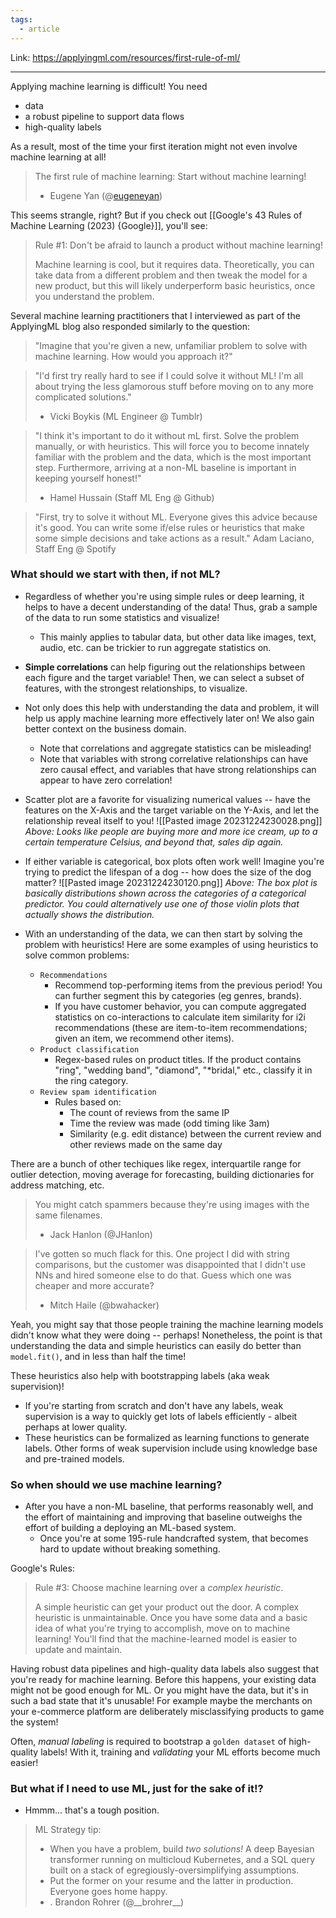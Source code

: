 ```yaml
---
tags:
  - article
---
```


Link: https://applyingml.com/resources/first-rule-of-ml/

----


Applying machine learning is difficult! You need
- data
- a robust pipeline to support data flows
- high-quality labels

As a result, most of the time your first iteration might not even involve machine learning at all!

> The first rule of machine learning: Start without machine learning!
> 
> - Eugene Yan (@[eugeneyan](https://twitter.com/eugeneyan?lang=en))

This seems strangle, right?
But if you check out [[Google's 43 Rules of Machine Learning (2023) {Google}]], you'll see:

> Rule #1: Don't be afraid to launch a product without machine learning!
> 
> Machine learning is cool, but it requires data. Theoretically, you can take data from a different problem and then tweak the model for a new product, but this will likely underperform basic heuristics, once you understand the problem.

Several machine learning practitioners that I interviewed as part of the ApplyingML blog also responded similarly to the question:
> "Imagine that you're given a new, unfamiliar problem to solve with machine learning. How would you approach it?"

> "I'd first try really hard to see if I could solve it without ML! I'm all about trying the less glamorous stuff before moving on to any more complicated solutions."
> - Vicki Boykis (ML Engineer @ Tumblr)

> "I think it's important to do it without mL first. Solve the problem manually, or with heuristics. This will force you to become innately familiar with the problem and the data, which is the most important step. Furthermore, arriving at a non-ML baseline is important in keeping yourself honest!"
> - Hamel Hussain (Staff ML Eng @ Github)

> "First, try to solve it without ML. Everyone gives this advice because it's good. You can write some if/else rules or heuristics that make some simple decisions and take actions as a result."
> Adam Laciano, Staff Eng @ Spotify


### What should we start with then, if not ML?
- Regardless of whether you're using simple rules or deep learning, it helps to have a decent understanding of the data! Thus, grab a sample of the data to run some statistics and visualize! 
	- This mainly applies to tabular data, but other data like images, text, audio, etc. can be trickier to run aggregate statistics on.
- **Simple correlations** can help figuring out the relationships between each figure and the target variable! Then, we can select a subset of features, with the strongest relationships, to visualize.
- Not only does this help with understanding the data and problem, it will help us apply machine learning more effectively later on! We also gain better context on the business domain.
	- Note that correlations and aggregate statistics can be misleading! 
	- Note that variables with strong correlative relationships can have zero causal effect, and variables that have strong relationships can appear to have zero correlation!

- Scatter plot are a favorite for visualizing numerical values -- have the features on the X-Axis and the target variable on the Y-Axis, and let the relationship reveal itself to you!
![[Pasted image 20231224230028.png]]
*Above: Looks like people are buying more and more ice cream, up to a certain temperature Celsius, and beyond that, sales dip again.*

- If either variable is categorical, box plots often work well! Imagine you're trying to predict the lifespan of a dog -- how does the size of the dog matter?
![[Pasted image 20231224230120.png]]
*Above: The box plot is basically distributions shown across the categories of a categorical predictor. You could alternatively use one of those violin plots that actually shows the distribution.*


- With an understanding of the data, we can then start by solving the problem with heuristics! Here are some examples of using heuristics to solve common problems:
	- `Recommendations`
		- Recommend top-performing items from the previous period! You can further segment this by categories (eg genres, brands). 
		- If you have customer behavior, you can compute aggregated statistics on co-interactions to calculate item similarity for i2i recommendations (these are item-to-item recommendations; given an item, we recommend other items).
	- `Product classification`
		- Regex-based rules on product titles. If the product contains "ring", "wedding band", "diamond", "\*bridal," etc., classify it in the ring category.
	- `Review spam identification`
		- Rules based on:
			- The count of reviews from the same IP
			- Time the review was made (odd timing like 3am)
			- Similarity (e.g. edit distance) between the current review and other reviews made on the same day

There are a bunch of other techiques like regex, interquartile range for outlier detection, moving average for forecasting, building dictionaries for address matching, etc.

> You might catch spammers because they're using images with the same filenames.
> - Jack Hanlon (@JHanlon)

>I've gotten so much flack for this. One project I did with string comparisons, but the customer was disappointed that I didn't use NNs and hired someone else to do that. Guess which one was cheaper and more accurate?
>- Mitch Haile (@bwahacker)
 
Yeah, you might say that those people training the machine learning models didn't know what they were doing -- perhaps! Nonetheless, the point is that understanding the data and simple heuristics can easily do better than `model.fit()`, and in less than half the time!

These heuristics also help with bootstrapping labels (aka weak supervision)!
- If you're starting from scratch and don't have any labels, weak supervision is a way to quickly get lots of labels efficiently - albeit perhaps at lower quality.
- These heuristics can be formalized as learning functions to generate labels. Other forms of weak supervision include using knowledge base and pre-trained models.


### So when should we use machine learning?
- After you have a non-ML baseline, that performs reasonably well, and the effort of maintaining and improving that baseline outweighs the effort of building a deploying an ML-based system.
	- Once you're at some 195-rule handcrafted system, that becomes hard to update without breaking something.

Google's Rules:
> Rule #3: Choose machine learning over a *complex heuristic*.
> 
>A simple heuristic can get your  product out the door. A complex heuristic is unmaintainable. Once you have some data and a basic idea of what you're trying to accomplish, move on to machine learning! You'll find that the machine-learned model is easier to update and maintain.

Having robust data pipelines and high-quality data labels also suggest that you're ready for machine learning. Before this happens, your existing data might not be good enough for ML. Or you might have the data, but it's in such a bad state that it's unusable! For example maybe the merchants on your e-commerce platform are deliberately misclassifying products to game the system!

Often, *manual labeling* is required to bootstrap a `golden dataset` of high-quality labels!
With it, training and *validating* your ML efforts become much easier!


### But what if I need to use ML, just for the sake of it!?
- Hmmm... that's a tough position.

> ML Strategy tip:
> -  When you have a problem, build *two solutions!* A deep Bayesian transformer running on multicloud Kubernetes, and a SQL query built on a stack of egregiously-oversimplifying assumptions.
> - Put the former on your resume and the latter in production. Everyone goes home happy.
> - .
> Brandon Rohrer (@\_\_brohrer\_\_) 































